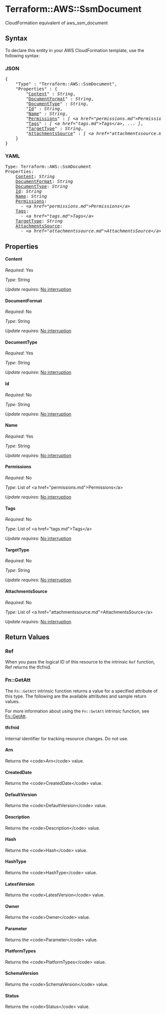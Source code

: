 # Terraform::AWS::SsmDocument

CloudFormation equivalent of aws_ssm_document

## Syntax

To declare this entity in your AWS CloudFormation template, use the following syntax:

### JSON

<pre>
{
    "Type" : "Terraform::AWS::SsmDocument",
    "Properties" : {
        "<a href="#content" title="Content">Content</a>" : <i>String</i>,
        "<a href="#documentformat" title="DocumentFormat">DocumentFormat</a>" : <i>String</i>,
        "<a href="#documenttype" title="DocumentType">DocumentType</a>" : <i>String</i>,
        "<a href="#id" title="Id">Id</a>" : <i>String</i>,
        "<a href="#name" title="Name">Name</a>" : <i>String</i>,
        "<a href="#permissions" title="Permissions">Permissions</a>" : <i>[ &lt;a href=&#34;permissions.md&#34;&gt;Permissions&lt;/a&gt;, ... ]</i>,
        "<a href="#tags" title="Tags">Tags</a>" : <i>[ &lt;a href=&#34;tags.md&#34;&gt;Tags&lt;/a&gt;, ... ]</i>,
        "<a href="#targettype" title="TargetType">TargetType</a>" : <i>String</i>,
        "<a href="#attachmentssource" title="AttachmentsSource">AttachmentsSource</a>" : <i>[ &lt;a href=&#34;attachmentssource.md&#34;&gt;AttachmentsSource&lt;/a&gt;, ... ]</i>
    }
}
</pre>

### YAML

<pre>
Type: Terraform::AWS::SsmDocument
Properties:
    <a href="#content" title="Content">Content</a>: <i>String</i>
    <a href="#documentformat" title="DocumentFormat">DocumentFormat</a>: <i>String</i>
    <a href="#documenttype" title="DocumentType">DocumentType</a>: <i>String</i>
    <a href="#id" title="Id">Id</a>: <i>String</i>
    <a href="#name" title="Name">Name</a>: <i>String</i>
    <a href="#permissions" title="Permissions">Permissions</a>: <i>
      - &lt;a href=&#34;permissions.md&#34;&gt;Permissions&lt;/a&gt;</i>
    <a href="#tags" title="Tags">Tags</a>: <i>
      - &lt;a href=&#34;tags.md&#34;&gt;Tags&lt;/a&gt;</i>
    <a href="#targettype" title="TargetType">TargetType</a>: <i>String</i>
    <a href="#attachmentssource" title="AttachmentsSource">AttachmentsSource</a>: <i>
      - &lt;a href=&#34;attachmentssource.md&#34;&gt;AttachmentsSource&lt;/a&gt;</i>
</pre>

## Properties

#### Content

_Required_: Yes

_Type_: String

_Update requires_: [No interruption](https://docs.aws.amazon.com/AWSCloudFormation/latest/UserGuide/using-cfn-updating-stacks-update-behaviors.html#update-no-interrupt)

#### DocumentFormat

_Required_: No

_Type_: String

_Update requires_: [No interruption](https://docs.aws.amazon.com/AWSCloudFormation/latest/UserGuide/using-cfn-updating-stacks-update-behaviors.html#update-no-interrupt)

#### DocumentType

_Required_: Yes

_Type_: String

_Update requires_: [No interruption](https://docs.aws.amazon.com/AWSCloudFormation/latest/UserGuide/using-cfn-updating-stacks-update-behaviors.html#update-no-interrupt)

#### Id

_Required_: No

_Type_: String

_Update requires_: [No interruption](https://docs.aws.amazon.com/AWSCloudFormation/latest/UserGuide/using-cfn-updating-stacks-update-behaviors.html#update-no-interrupt)

#### Name

_Required_: Yes

_Type_: String

_Update requires_: [No interruption](https://docs.aws.amazon.com/AWSCloudFormation/latest/UserGuide/using-cfn-updating-stacks-update-behaviors.html#update-no-interrupt)

#### Permissions

_Required_: No

_Type_: List of &lt;a href=&#34;permissions.md&#34;&gt;Permissions&lt;/a&gt;

_Update requires_: [No interruption](https://docs.aws.amazon.com/AWSCloudFormation/latest/UserGuide/using-cfn-updating-stacks-update-behaviors.html#update-no-interrupt)

#### Tags

_Required_: No

_Type_: List of &lt;a href=&#34;tags.md&#34;&gt;Tags&lt;/a&gt;

_Update requires_: [No interruption](https://docs.aws.amazon.com/AWSCloudFormation/latest/UserGuide/using-cfn-updating-stacks-update-behaviors.html#update-no-interrupt)

#### TargetType

_Required_: No

_Type_: String

_Update requires_: [No interruption](https://docs.aws.amazon.com/AWSCloudFormation/latest/UserGuide/using-cfn-updating-stacks-update-behaviors.html#update-no-interrupt)

#### AttachmentsSource

_Required_: No

_Type_: List of &lt;a href=&#34;attachmentssource.md&#34;&gt;AttachmentsSource&lt;/a&gt;

_Update requires_: [No interruption](https://docs.aws.amazon.com/AWSCloudFormation/latest/UserGuide/using-cfn-updating-stacks-update-behaviors.html#update-no-interrupt)

## Return Values

### Ref

When you pass the logical ID of this resource to the intrinsic `Ref` function, Ref returns the tfcfnid.

### Fn::GetAtt

The `Fn::GetAtt` intrinsic function returns a value for a specified attribute of this type. The following are the available attributes and sample return values.

For more information about using the `Fn::GetAtt` intrinsic function, see [Fn::GetAtt](https://docs.aws.amazon.com/AWSCloudFormation/latest/UserGuide/intrinsic-function-reference-getatt.html).

#### tfcfnid

Internal identifier for tracking resource changes. Do not use.

#### Arn

Returns the &lt;code&gt;Arn&lt;/code&gt; value.

#### CreatedDate

Returns the &lt;code&gt;CreatedDate&lt;/code&gt; value.

#### DefaultVersion

Returns the &lt;code&gt;DefaultVersion&lt;/code&gt; value.

#### Description

Returns the &lt;code&gt;Description&lt;/code&gt; value.

#### Hash

Returns the &lt;code&gt;Hash&lt;/code&gt; value.

#### HashType

Returns the &lt;code&gt;HashType&lt;/code&gt; value.

#### LatestVersion

Returns the &lt;code&gt;LatestVersion&lt;/code&gt; value.

#### Owner

Returns the &lt;code&gt;Owner&lt;/code&gt; value.

#### Parameter

Returns the &lt;code&gt;Parameter&lt;/code&gt; value.

#### PlatformTypes

Returns the &lt;code&gt;PlatformTypes&lt;/code&gt; value.

#### SchemaVersion

Returns the &lt;code&gt;SchemaVersion&lt;/code&gt; value.

#### Status

Returns the &lt;code&gt;Status&lt;/code&gt; value.


